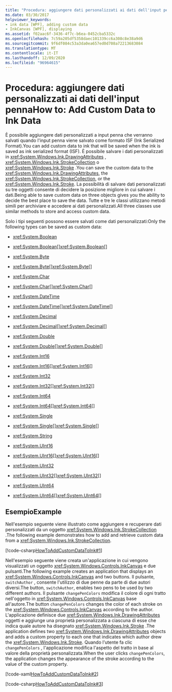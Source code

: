```yaml
---
title: "Procedura: aggiungere dati personalizzati ai dati dell'input penna"
ms.date: 03/30/2017
helpviewer_keywords:
- ink data [WPF], adding custom data
- InkCanvas [WPF], displaying
ms.assetid: f02aac6f-3436-4f7c-b6ea-0452cba5332c
ms.openlocfilehash: 7c59a205df5358daec101339cc6a308c8e38a9d6
ms.sourcegitcommit: 9f6df084c53a3da0ea657ed0d708a72213683084
ms.translationtype: MT
ms.contentlocale: it-IT
ms.lasthandoff: 12/09/2020
ms.locfileid: "96964615"
---
```

# <a name="how-to-add-custom-data-to-ink-data"></a><span data-ttu-id="4eaf2-102">Procedura: aggiungere dati personalizzati ai dati dell'input penna</span><span class="sxs-lookup"><span data-stu-id="4eaf2-102">How to: Add Custom Data to Ink Data</span></span>
<span data-ttu-id="4eaf2-103">È possibile aggiungere dati personalizzati a input penna che verranno salvati quando l'input penna viene salvato come formato ISF (Ink Serialized Format).</span><span class="sxs-lookup"><span data-stu-id="4eaf2-103">You can add custom data to ink that will be saved when the ink is saved as ink serialized format (ISF).</span></span>  <span data-ttu-id="4eaf2-104">È possibile salvare i dati personalizzati in <xref:System.Windows.Ink.DrawingAttributes> , <xref:System.Windows.Ink.StrokeCollection> o <xref:System.Windows.Ink.Stroke> .</span><span class="sxs-lookup"><span data-stu-id="4eaf2-104">You can save the custom data to the <xref:System.Windows.Ink.DrawingAttributes>, the <xref:System.Windows.Ink.StrokeCollection>, or the <xref:System.Windows.Ink.Stroke>.</span></span>  <span data-ttu-id="4eaf2-105">La possibilità di salvare dati personalizzati su tre oggetti consente di decidere la posizione migliore in cui salvare i dati.</span><span class="sxs-lookup"><span data-stu-id="4eaf2-105">Being able to save custom data on three objects gives you the ability to decide the best place to save the data.</span></span>  <span data-ttu-id="4eaf2-106">Tutte e tre le classi utilizzano metodi simili per archiviare e accedere ai dati personalizzati.</span><span class="sxs-lookup"><span data-stu-id="4eaf2-106">All three classes use similar methods to store and access custom data.</span></span>  
  
 <span data-ttu-id="4eaf2-107">Solo i tipi seguenti possono essere salvati come dati personalizzati:</span><span class="sxs-lookup"><span data-stu-id="4eaf2-107">Only the following types can be saved as custom data:</span></span>  
  
- <xref:System.Boolean>  
  
- <span data-ttu-id="4eaf2-108"><xref:System.Boolean>[]</span><span class="sxs-lookup"><span data-stu-id="4eaf2-108"><xref:System.Boolean>[]</span></span>  
  
- <xref:System.Byte>  
  
- <span data-ttu-id="4eaf2-109"><xref:System.Byte>[]</span><span class="sxs-lookup"><span data-stu-id="4eaf2-109"><xref:System.Byte>[]</span></span>  
  
- <xref:System.Char>  
  
- <span data-ttu-id="4eaf2-110"><xref:System.Char>[]</span><span class="sxs-lookup"><span data-stu-id="4eaf2-110"><xref:System.Char>[]</span></span>  
  
- <xref:System.DateTime>  
  
- <span data-ttu-id="4eaf2-111"><xref:System.DateTime>[]</span><span class="sxs-lookup"><span data-stu-id="4eaf2-111"><xref:System.DateTime>[]</span></span>  
  
- <xref:System.Decimal>  
  
- <span data-ttu-id="4eaf2-112"><xref:System.Decimal>[]</span><span class="sxs-lookup"><span data-stu-id="4eaf2-112"><xref:System.Decimal>[]</span></span>  
  
- <xref:System.Double>  
  
- <span data-ttu-id="4eaf2-113"><xref:System.Double>[]</span><span class="sxs-lookup"><span data-stu-id="4eaf2-113"><xref:System.Double>[]</span></span>  
  
- <xref:System.Int16>  
  
- <span data-ttu-id="4eaf2-114"><xref:System.Int16>[]</span><span class="sxs-lookup"><span data-stu-id="4eaf2-114"><xref:System.Int16>[]</span></span>  
  
- <xref:System.Int32>  
  
- <span data-ttu-id="4eaf2-115"><xref:System.Int32>[]</span><span class="sxs-lookup"><span data-stu-id="4eaf2-115"><xref:System.Int32>[]</span></span>  
  
- <xref:System.Int64>  
  
- <span data-ttu-id="4eaf2-116"><xref:System.Int64>[]</span><span class="sxs-lookup"><span data-stu-id="4eaf2-116"><xref:System.Int64>[]</span></span>  
  
- <xref:System.Single>  
  
- <span data-ttu-id="4eaf2-117"><xref:System.Single>[]</span><span class="sxs-lookup"><span data-stu-id="4eaf2-117"><xref:System.Single>[]</span></span>  
  
- <xref:System.String>  
  
- <xref:System.UInt16>  
  
- <span data-ttu-id="4eaf2-118"><xref:System.UInt16>[]</span><span class="sxs-lookup"><span data-stu-id="4eaf2-118"><xref:System.UInt16>[]</span></span>  
  
- <xref:System.UInt32>  
  
- <span data-ttu-id="4eaf2-119"><xref:System.UInt32>[]</span><span class="sxs-lookup"><span data-stu-id="4eaf2-119"><xref:System.UInt32>[]</span></span>  
  
- <xref:System.UInt64>  
  
- <span data-ttu-id="4eaf2-120"><xref:System.UInt64>[]</span><span class="sxs-lookup"><span data-stu-id="4eaf2-120"><xref:System.UInt64>[]</span></span>  
  
## <a name="example"></a><span data-ttu-id="4eaf2-121">Esempio</span><span class="sxs-lookup"><span data-stu-id="4eaf2-121">Example</span></span>  
 <span data-ttu-id="4eaf2-122">Nell'esempio seguente viene illustrato come aggiungere e recuperare dati personalizzati da un oggetto <xref:System.Windows.Ink.StrokeCollection> .</span><span class="sxs-lookup"><span data-stu-id="4eaf2-122">The following example demonstrates how to add and retrieve custom data from a <xref:System.Windows.Ink.StrokeCollection>.</span></span>  
  
 [!code-csharp[HowToAddCustomDataToInk#1](~/samples/snippets/csharp/VS_Snippets_Wpf/HowToAddCustomDataToInk/CSharp/Window1.xaml.cs#1)]  
  
 <span data-ttu-id="4eaf2-123">Nell'esempio seguente viene creata un'applicazione in cui vengono visualizzati un oggetto <xref:System.Windows.Controls.InkCanvas> e due pulsanti.</span><span class="sxs-lookup"><span data-stu-id="4eaf2-123">The following example creates an application that displays an <xref:System.Windows.Controls.InkCanvas> and two buttons.</span></span>  <span data-ttu-id="4eaf2-124">Il pulsante, `switchAuthor` , consente l'utilizzo di due penne da parte di due autori diversi.</span><span class="sxs-lookup"><span data-stu-id="4eaf2-124">The button, `switchAuthor`, enables two pens to be used by two different authors.</span></span>  <span data-ttu-id="4eaf2-125">Il pulsante `changePenColors` modifica il colore di ogni tratto nell'oggetto in <xref:System.Windows.Controls.InkCanvas> base all'autore.</span><span class="sxs-lookup"><span data-stu-id="4eaf2-125">The button `changePenColors` changes the color of each stroke on the <xref:System.Windows.Controls.InkCanvas> according to the author.</span></span>  <span data-ttu-id="4eaf2-126">L'applicazione definisce due <xref:System.Windows.Ink.DrawingAttributes> oggetti e aggiunge una proprietà personalizzata a ciascuna di esse che indica quale autore ha disegnato <xref:System.Windows.Ink.Stroke> .</span><span class="sxs-lookup"><span data-stu-id="4eaf2-126">The application defines two <xref:System.Windows.Ink.DrawingAttributes> objects and adds a custom property to each one that indicates which author drew the <xref:System.Windows.Ink.Stroke>.</span></span>  <span data-ttu-id="4eaf2-127">Quando l'utente fa clic `changePenColors` , l'applicazione modifica l'aspetto del tratto in base al valore della proprietà personalizzata.</span><span class="sxs-lookup"><span data-stu-id="4eaf2-127">When the user clicks `changePenColors`, the application changes the appearance of the stroke according to the value of the custom property.</span></span>  
  
 [!code-xaml[HowToAddCustomDataToInk#2](~/samples/snippets/csharp/VS_Snippets_Wpf/HowToAddCustomDataToInk/CSharp/Window1.xaml#2)]  
  
 [!code-csharp[HowToAddCustomDataToInk#3](~/samples/snippets/csharp/VS_Snippets_Wpf/HowToAddCustomDataToInk/CSharp/Window1.xaml.cs#3)]

